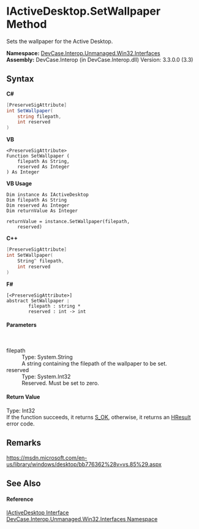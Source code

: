 # IActiveDesktop.SetWallpaper Method 
 

Sets the wallpaper for the Active Desktop.

**Namespace:**&nbsp;<a href="N_DevCase_Interop_Unmanaged_Win32_Interfaces">DevCase.Interop.Unmanaged.Win32.Interfaces</a><br />**Assembly:**&nbsp;DevCase.Interop (in DevCase.Interop.dll) Version: 3.3.0.0 (3.3)

## Syntax

**C#**<br />
``` C#
[PreserveSigAttribute]
int SetWallpaper(
	string filepath,
	int reserved
)
```

**VB**<br />
``` VB
<PreserveSigAttribute>
Function SetWallpaper ( 
	filepath As String,
	reserved As Integer
) As Integer
```

**VB Usage**<br />
``` VB Usage
Dim instance As IActiveDesktop
Dim filepath As String
Dim reserved As Integer
Dim returnValue As Integer

returnValue = instance.SetWallpaper(filepath, 
	reserved)
```

**C++**<br />
``` C++
[PreserveSigAttribute]
int SetWallpaper(
	String^ filepath, 
	int reserved
)
```

**F#**<br />
``` F#
[<PreserveSigAttribute>]
abstract SetWallpaper : 
        filepath : string * 
        reserved : int -> int 

```


#### Parameters
&nbsp;<dl><dt>filepath</dt><dd>Type: System.String<br />A string containing the filepath of the wallpaper to be set.</dd><dt>reserved</dt><dd>Type: System.Int32<br />Reserved. Must be set to zero.</dd></dl>

#### Return Value
Type: Int32<br />If the function succeeds, it returns <a href="T_DevCase_Interop_Unmanaged_Win32_Enums_HResult">S_OK</a>, otherwise, it returns an <a href="T_DevCase_Interop_Unmanaged_Win32_Enums_HResult">HResult</a> error code.

## Remarks
<a href="https://msdn.microsoft.com/en-us/library/windows/desktop/bb776362%28v=vs.85%29.aspx" target="_blank">https://msdn.microsoft.com/en-us/library/windows/desktop/bb776362%28v=vs.85%29.aspx</a>

## See Also


#### Reference
<a href="T_DevCase_Interop_Unmanaged_Win32_Interfaces_IActiveDesktop">IActiveDesktop Interface</a><br /><a href="N_DevCase_Interop_Unmanaged_Win32_Interfaces">DevCase.Interop.Unmanaged.Win32.Interfaces Namespace</a><br />